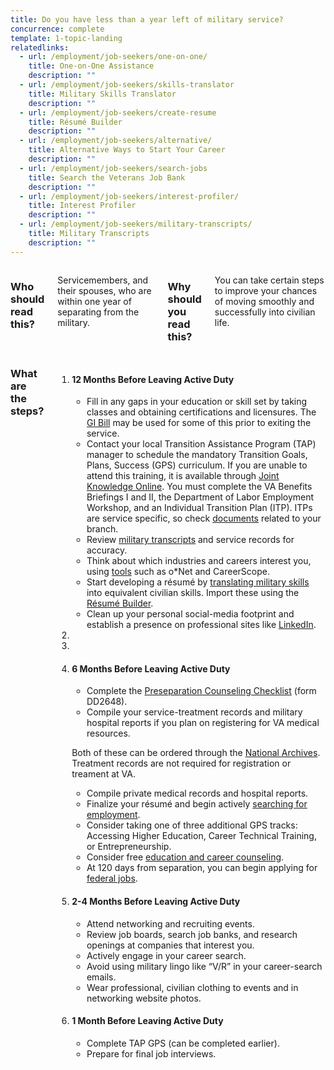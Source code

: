 ```yaml
---
title: Do you have less than a year left of military service?
concurrence: complete
template: 1-topic-landing
relatedlinks:
  - url: /employment/job-seekers/one-on-one/
    title: One-on-One Assistance
    description: ""
  - url: /employment/job-seekers/skills-translator
    title: Military Skills Translator
    description: ""
  - url: /employment/job-seekers/create-resume
    title: Résumé Builder
    description: ""
  - url: /employment/job-seekers/alternative/
    title: Alternative Ways to Start Your Career
    description: ""
  - url: /employment/job-seekers/search-jobs
    title: Search the Veterans Job Bank
    description: ""
  - url: /employment/job-seekers/interest-profiler/
    title: Interest Profiler
    description: ""
  - url: /employment/job-seekers/military-transcripts/
    title: Military Transcripts
    description: ""
---
```



<div class="section one" markdown="0">

<div class="row" markdown="0">
<div class="small-12 left columns usa-content" markdown="1">

### Who should read this?

Servicemembers, and their spouses, who are within one year of separating from the military.

### Why should you read this? 

You can take certain steps to improve your chances of moving smoothly and successfully into civilian life.

</div>
</div>

<div class="row" markdown="0">
<div class="small-12 usa-content columns divider margin top"  markdown="1">

### What are the steps?

<ol class="process">
<li class="step one wow fadeIn animated">
<div markdown="1">

#### 12 Months Before Leaving Active Duty

- Fill in any gaps in your education or skill set by taking classes and obtaining certifications and licensures. The [GI Bill](/education/gi-bill/) may be used for some of this prior to exiting the service. 
- Contact your local Transition Assistance Program (TAP) manager to schedule the mandatory Transition Goals, Plans, Success (GPS) curriculum. If you are unable to attend this training, it is available through [Joint Knowledge Online](https://jkodirect.jten.mil). You must complete the VA Benefits Briefings I and II, the Department of Labor Employment Workshop, and an Individual Transition Plan (ITP). ITPs are service specific, so check [documents](https://dodtap.mil/index.html) related to your branch. 
- Review [military transcripts](/employment/job-seekers/military-transcripts) and service records for accuracy. 
- Think about which industries and careers interest you, using [tools](/employment/job-seekers/interest-profiler) such as o*Net and CareerScope.
- Start developing a résumé by [translating military skills](/employment/job_seekers/skills-translator) into equivalent civilian skills. Import these using the [Résumé Builder](/employment/job-seekers/create-resume). 
- Clean up your personal social-media footprint and establish a presence on professional sites like [LinkedIn](https://www.linkedin.com/). 

</div>
</li>

<li class="step two wow fadeIn animated">
<div markdown="1">

</div>

</li>

<li class="step two wow fadeIn animated">
<div markdown="1">

</div>
</li>

<li class="step two wow fadeIn animated">
<div markdown="1">

#### 6 Months Before Leaving Active Duty

- Complete the [Preseparation Counseling Checklist](http://www.dtic.mil/whs/directives/forms/eforms/dd2648t.pdf) (form DD2648).
- Compile your service-treatment records and military hospital reports if you plan on registering for VA medical resources.

Both of these can be ordered through the [National Archives](https://www.archives.gov/veterans/military-service-records/). Treatment records are not required for registration or treament at VA.

- Compile private medical records and hospital reports. 
- Finalize your résumé and begin actively [searching for employment](/employment/job-seekers/search-jobs).
- Consider taking one of three additional GPS tracks: Accessing Higher Education, Career Technical Training, or Entrepreneurship. 
- Consider free [education and career counseling](/education/tools-programs/education-career-counseling/).
- At 120 days from separation, you can begin applying for [federal jobs](/employment/job-seekers/federal-employment). 

</div>
</li>

<li class="step three wow fadeIn animated">
<div markdown="1">

#### 2-4 Months Before Leaving Active Duty

- Attend networking and recruiting events.
- Review job boards, search job banks, and research openings at companies that interest you.
- Actively engage in your career search.
- Avoid using military lingo like “V/R” in your career-search emails. 
- Wear professional, civilian clothing to events and in networking website photos.

</div>
</li>
<li class="step four last wow fadeIn animated">
<div markdown="1">

#### 1 Month Before Leaving Active Duty

- Complete TAP GPS (can be completed earlier).
- Prepare for final job interviews.
</div>
</li>
</ol>

</div>
</div>
</div>
